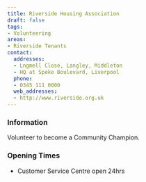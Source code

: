 ```yaml
---
title: Riverside Housing Association
draft: false
tags:
- Volunteering
areas:
- Riverside Tenants
contact:
  addresses:
  - Lngmell Close, Langley, Middleton
  - HQ at Speke Boulevard, Liverpool
  phone:
  - 0345 111 0000
  web_addresses:
  - http://www.riverside.org.uk
---
```


### Information
Volunteer to become a Community Champion.

### Opening Times
* Customer Service Centre open 24hrs

